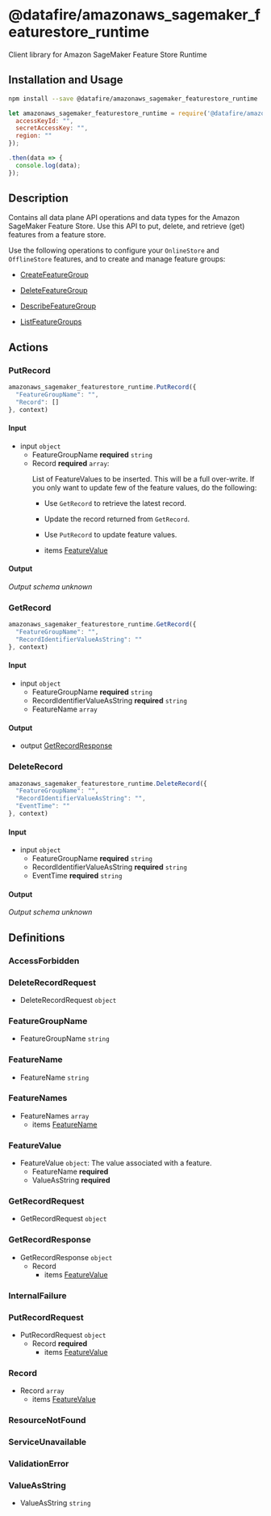# @datafire/amazonaws_sagemaker_featurestore_runtime

Client library for Amazon SageMaker Feature Store Runtime

## Installation and Usage
```bash
npm install --save @datafire/amazonaws_sagemaker_featurestore_runtime
```
```js
let amazonaws_sagemaker_featurestore_runtime = require('@datafire/amazonaws_sagemaker_featurestore_runtime').create({
  accessKeyId: "",
  secretAccessKey: "",
  region: ""
});

.then(data => {
  console.log(data);
});
```

## Description

<p>Contains all data plane API operations and data types for the Amazon SageMaker Feature Store. Use this API to put, delete, and retrieve (get) features from a feature store.</p> <p>Use the following operations to configure your <code>OnlineStore</code> and <code>OfflineStore</code> features, and to create and manage feature groups:</p> <ul> <li> <p> <a href="https://docs.aws.amazon.com/sagemaker/latest/APIReference/API_CreateFeatureGroup.html">CreateFeatureGroup</a> </p> </li> <li> <p> <a href="https://docs.aws.amazon.com/sagemaker/latest/APIReference/API_DeleteFeatureGroup.html">DeleteFeatureGroup</a> </p> </li> <li> <p> <a href="https://docs.aws.amazon.com/sagemaker/latest/APIReference/API_DescribeFeatureGroup.html">DescribeFeatureGroup</a> </p> </li> <li> <p> <a href="https://docs.aws.amazon.com/sagemaker/latest/APIReference/API_ListFeatureGroups.html">ListFeatureGroups</a> </p> </li> </ul>

## Actions

### PutRecord



```js
amazonaws_sagemaker_featurestore_runtime.PutRecord({
  "FeatureGroupName": "",
  "Record": []
}, context)
```

#### Input
* input `object`
  * FeatureGroupName **required** `string`
  * Record **required** `array`: <p>List of FeatureValues to be inserted. This will be a full over-write. If you only want to update few of the feature values, do the following:</p> <ul> <li> <p>Use <code>GetRecord</code> to retrieve the latest record.</p> </li> <li> <p>Update the record returned from <code>GetRecord</code>. </p> </li> <li> <p>Use <code>PutRecord</code> to update feature values.</p> </li> </ul>
    * items [FeatureValue](#featurevalue)

#### Output
*Output schema unknown*

### GetRecord



```js
amazonaws_sagemaker_featurestore_runtime.GetRecord({
  "FeatureGroupName": "",
  "RecordIdentifierValueAsString": ""
}, context)
```

#### Input
* input `object`
  * FeatureGroupName **required** `string`
  * RecordIdentifierValueAsString **required** `string`
  * FeatureName `array`

#### Output
* output [GetRecordResponse](#getrecordresponse)

### DeleteRecord



```js
amazonaws_sagemaker_featurestore_runtime.DeleteRecord({
  "FeatureGroupName": "",
  "RecordIdentifierValueAsString": "",
  "EventTime": ""
}, context)
```

#### Input
* input `object`
  * FeatureGroupName **required** `string`
  * RecordIdentifierValueAsString **required** `string`
  * EventTime **required** `string`

#### Output
*Output schema unknown*



## Definitions

### AccessForbidden


### DeleteRecordRequest
* DeleteRecordRequest `object`

### FeatureGroupName
* FeatureGroupName `string`

### FeatureName
* FeatureName `string`

### FeatureNames
* FeatureNames `array`
  * items [FeatureName](#featurename)

### FeatureValue
* FeatureValue `object`: The value associated with a feature.
  * FeatureName **required**
  * ValueAsString **required**

### GetRecordRequest
* GetRecordRequest `object`

### GetRecordResponse
* GetRecordResponse `object`
  * Record
    * items [FeatureValue](#featurevalue)

### InternalFailure


### PutRecordRequest
* PutRecordRequest `object`
  * Record **required**
    * items [FeatureValue](#featurevalue)

### Record
* Record `array`
  * items [FeatureValue](#featurevalue)

### ResourceNotFound


### ServiceUnavailable


### ValidationError


### ValueAsString
* ValueAsString `string`


